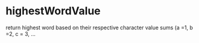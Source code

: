 # highestWordValue
return highest word based on their respective character value sums (a =1, b =2, c = 3, ...
